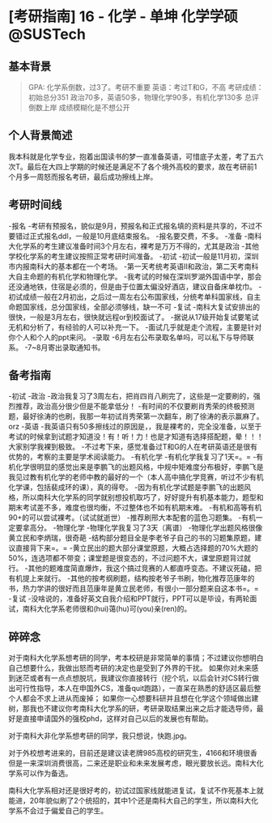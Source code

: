 # [考研指南] 16 - 化学 - 单坤 化学学硕 @SUSTech

## 基本背景
>GPA: 化学系倒数，过3了。考研不重要
>英语：考过T和G，不高
>考研成绩：初始总分351 政治70多，英语50多，物理化学90多，有机化学130多 总评倒数上岸
>成绩模糊化是不想公开

## 个人背景简述
我本科就是化学专业，抱着出国读书的梦一直准备英语，可惜底子太差，考了五六次T。最后在大四上学期的时候还是满足不了各个境外高校的要求，故在考研前1个月多一周怒而报名考研，最后成功擦线上岸。

## 考研时间线
-报名
 -考研有预报名，貌似是9月，预报名和正式报名填的资料是共享的，不过不要错过正式报名ddl，一般是10月底结束报名。
 -报名要交费，不多。
-准备
 -南科大化学系的考生建议准备时间3个月左右，裸考是万万不得的，尤其是政治
 -其他学校化学系的考生建议按照正常考研时间准备。
-初试
 -初试一般是11月初，深圳市内报南科大的基本都在一个考场。
 -第一天考统考英语II和政治，第二天考南科大自主命题的有机化学和物理化学。
 -我考试的时候在深圳罗湖外国语中学，那会还没通地铁，住宿是必须的，但是由于位置太偏没好酒店，建议自备床单枕巾。
 -初试成绩一般在2月初出，之后过一周左右公布国家线，分统考单科国家线，自主命题国家线，总分国家线，全部必须够线，缺一不可
-复试
 -南科大复试安排出的很快，一般是3月左右，很快就远程or到校面试了。
 -据说从17级开始复试要笔试无机和分析了，有经验的人可以补充一下。
 -面试几乎就是走个流程，主要是针对你个人和个人的ppt来问。
-录取
 -6月左右公布录取名单吗，可以私下与导师联系。
 -7~8月寄出录取通知书。

## 备考指南
-初试
 -政治
  -政治我复习了3周左右，把肖四肖八刷完了，这些是一定要刷的，强烈推荐，政治高分很少但是不能拿低分！
  -有时间的不仅要刷肖秀荣的终极预测题，最好徐涛的也刷，我那一年初试肖秀荣第一次翻车，刷了徐涛的表示赢麻了。orz
 -英语
  -我英语只有50多擦线过的原因是，，我是裸考的，完全没准备，以至于考试的时候拿到试题才知道没！有！听！力！也是才知道有选择搭配题，晕！！！大家别学我裸到极致。
  -不过考下来，感觉准备过T和G的人在考研英语还是很有优势的，考察的主要是学术阅读能力。
 -有机化学
  -有机化学我复习了1天=。=
  -有机化学很明显的感觉出来是李鹏飞的出题风格，中规中矩难度分布极好，李鹏飞是我见过教有机化学的老师中教的最好的一个（本人高中搞化学竞赛，听过不少有机化学课，包括裴成环的课），真的得夸。
  -因为有机化学试题是李鹏飞的出题风格，所以南科大化学系的同学就别想投机取巧了，好好提升有机基本能力，题型和期末考试差不多，难度也很均衡，不过整体也不如有机期末难。
  -有机和高等有机90+的可以尝试裸考。（试试就逝世）
  -推荐刷邢大本配套的蓝色习题集。
  -有机一定要拿高分。
 -物理化学
  -物理化学我复习了3天（离谱）
  -物理化学出题风格很像黄立民和李炳瑞，很奇葩
  -结构部分题目全是李老爷子自己的书的习题集原题，建议直接背下来=。=
  -黄立民出的题大部分课堂原题，大概占选择题的70%大题的50%，连选项都不带变；课堂题是很变态的，不过问题不大，课堂原题背过就行。
  -其他的题难度简直爆炸，我这个搞过竞赛的人都直呼变态。不建议死磕，把有机提上来就行。
  -其他的按考纲刷题，结构按老爷子书刷，物化推荐范康年的书，热力学讲的很好而且范康年是黄立民老师，有很小一部分题来自这本书=。=
 -复试
  -没啥说的，准备好英文自我介绍和PPT就行，PPT可以是毕设，有两轮面试，南科大化学系老师很和(hui)蔼(hu)可(you)亲(ren)的。

## 碎碎念

对于南科大化学系想考研的同学，考本校研是非常简单的事情；不过建议你想明白自己想要什么，我做出怒而考研的决定也是受到了外界的干扰。
如果你对未来感到迷茫或者有一点点想脱坑，我建议你直接转行（挖个坑，以后会针对CS转行做出可行性指导，本人在申国外CS，准备quit跑路），一直呆在熟悉的舒适区最后整个人都会不求上进从而废掉；
如果你一心想要科研并且想在化学这个领域做出建树，那我也不建议你考南科大化学系的研，考研录取结果出来之后才能选导师，最好是直接申请国外的强校phd，这样对自己以后的发展也有帮助。

对于南科大非化学系想考研的同学，我只想说，快跑.jpg。

对于外校想考进来的，目前还是建议读老牌985高校的研究生，4166和环境很香但是一来深圳消费很高，二来还是职业和未来发展考虑，眼光要放长远。南科大化学系可以作为备选。

南科大化学系相对还是很好考的，初试过国家线就能进复试，复试不作死基本上就能进，20年貌似刷了2个统招的，其中1个还是南科大自己的学生，所以南科大化学系不会过于偏爱自己的学生。